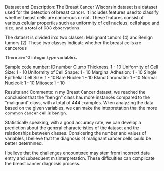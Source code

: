 Dataset and Description:
The Breast Cancer Wisconsin dataset is a dataset used for the detection of breast cancer. It includes features used to classify whether breast cells are cancerous or not. These features consist of various cellular properties such as uniformity of cell nucleus, cell shape and size, and a total of 683 observations.

The dataset is divided into two classes: Malignant tumors (4) and Benign tumors (2). These two classes indicate whether the breast cells are cancerous.

There are 10 integer type variables:

Sample code number: ID number
Clump Thickness: 1 - 10
Uniformity of Cell Size: 1 - 10
Uniformity of Cell Shape: 1 - 10
Marginal Adhesion: 1 - 10
Single Epithelial Cell Size: 1 - 10
Bare Nuclei: 1 - 10
Bland Chromatin: 1 - 10
Normal Nucleoli: 1 - 10
Mitoses: 1 - 10

Results and Comments:
In my Breast Cancer dataset, we reached the conclusion that the "benign" class has more instances compared to the "malignant" class, with a total of 444 examples. When analyzing the data based on the given variables, we can make the interpretation that the more common cancer cell is benign.

Statistically speaking, with a good accuracy rate, we can develop a prediction about the general characteristics of the dataset and the relationships between classes. Considering the number and values of variables, I believe that the diagnosis of malignant cancer cells could be better determined.

I believe that the challenges encountered may stem from incorrect data entry and subsequent misinterpretation. These difficulties can complicate the breast cancer diagnosis process.


